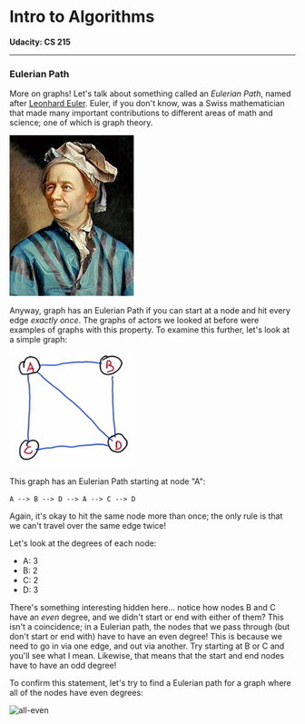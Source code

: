 # Intro to Algorithms

**Udacity: CS 215**

---

### Eulerian Path

More on graphs! Let's talk about something called an *Eulerian Path*, named after [Leonhard Euler](http://en.wikipedia.org/wiki/Leonhard_Euler). Euler, if you don't know, was a Swiss mathematician that made many important contributions to different areas of math and science; one of which is graph theory.

![euler](../img/euler.jpg)

Anyway, graph has an Eulerian Path if you can start at a node and hit every edge *exactly once*. The graphs of actors we looked at before were examples of graphs with this property. To examine this further, let's look at a simple graph:

![abcd](../img/abcd.png)

This graph has an Eulerian Path starting at node "A":

    A --> B --> D --> A --> C --> D

Again, it's okay to hit the same node more than once; the only rule is that we can't travel over the same edge twice!

Let's look at the degrees of each node:

* A: 3
* B: 2
* C: 2
* D: 3

There's something interesting hidden here... notice how nodes B and C have an *even* degree, and we didn't start or end with either of them? This isn't a coincidence; in a Eulerian path, the nodes that we pass through (but don't start or end with) have to have an even degree! This is because we need to go in via one edge, and out via another. Try starting at B or C and you'll see what I mean. Likewise, that means that the start and end nodes have to have an odd degree!

To confirm this statement, let's try to find a Eulerian path for a graph where all of the nodes have even degrees:

![all-even](../img/all-even.png)


